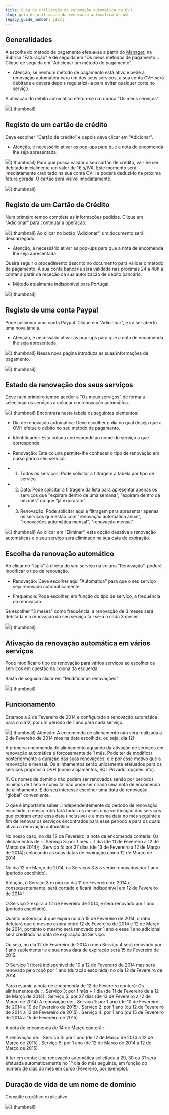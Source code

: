 ```yaml
---
title: Guia de utilização da renovação automática da OVH
slug: guia_de_utilizacao_da_renovacao_automatica_da_ovh
legacy_guide_number: g1271
---
```



## Generalidades
A escolha do método de pagamento efetua-se a partir do [Manager](https://www.ovh.com/manager/web/), na Rubrica "Faturação" e de seguida em "Os meus métodos de pagamento... Clique de seguida em "Adicionar um método de pagamento".


- Atenção, se nenhum método de pagamento está ativo e pede a renovação automática para um dos seus serviços, a sua conta OVH será debitada e deverá depois regularizá-la para evitar qualquer corte no serviço.


A ativação do débito automático efetua-se na rubrica "Os meus serviços".

![](images/3734.png){.thumbnail}


## Registo de um cartão de crédito
Deve escolher "Cartão de crédito" e depois deve clicar em "Adicionar".


- Atenção, é necessário ativar as pop-ups para que a nota de encomenda lhe seja apresentada.



![](images/3735.png){.thumbnail}
Para que possa validar o seu cartão de crédito, vai-lhe ser debitado inicialmente um valor de 1€ s/IVA.
Este momento será imediatamente creditado na sua conta OVH e poderá deduzi-lo na próxima fatura gerada.
O cartão será visível imediatamente.

![](images/3736.png){.thumbnail}


## Registo de um Cartão de Crédito
Num primeiro tempo complete as informações pedidas. Clique em "Adicionar" para continuar a operação.

![](images/3738.png){.thumbnail}
Ao clicar no botão "Adicionar", um documento será descarregado.


- Atenção, é necessário ativar as pop-ups para que a nota de encomenda lhe seja apresentada.


Queira seguir o procedimento descrito no documento para validar o método de pagamento. A sua conta bancária será validada nas próximas 24 a 48h a contar a partir da receção da sua autorização de débito bancário.


- Método atualmente indisponível para Portugal.



![](images/1077.png){.thumbnail}


## Registo de uma conta Paypal
Pode adicionar uma conta Paypal. Clique em "Adicionar", e irá ser aberto uma nova janela.


- Atenção, é necessário ativar as pop-ups para que a nota de encomenda lhe seja apresentada.



![](images/3738.png){.thumbnail}
Nessa nova página introduza as suas informações de pagamento.

![](images/3739.png){.thumbnail}


## Estado da renovação dos seus serviços
Deve num primeiro tempo aceder a "Os meus serviços" de forma a selecionar os serviços a colocar em renovação automática.

![](images/3740.png){.thumbnail}
Encontrará nesta tabela os seguintes elementos:


- Dia de renovação automática: Deve escolher o dia no qual deseja que a OVH efetue o débito no seu método de pagamento.

- Identificador: Esta coluna corresponde ao nome do serviço a que corresponde.

- Renovação: Esta coluna permite-lhe conhecer o tipo de renovação em curso para o seu serviço.

- 1. Todos os serviços: Pode solicitar a filtragem a tabela por tipo de serviço.

- 2. Data: Pode solicitar a filtragem da lista para apresentar apenas os serviços que "expiram dentro de uma semana", "expiram dentro de um mês" ou que "já expiraram".

- 3. Renovação: Pode solicitar aqui a filtragem para apresentar apenas os serviços que estão com "renovação automática anual", "renovações automática mensal", "renovação mensal".



![](images/3741.png){.thumbnail}
Ao clicar em "Eliminar", esta opção desativa a renovação automáticas e o seu serviço será eliminado na sua data de expiração.


## Escolha da renovação automático
Ao clicar no "lápis" à direita do seu serviço na coluna "Renovação", poderá modificar o tipo de renovação.


- Renovação: Deve escolher aqui "Automática" para que o seu serviço seja renovado automaticamente.

- Frequência: Pode escolher, em função do tipo de serviço, a frequência da renovação.

Se escolher "3 meses" como frequência, a renovação de 3 meses será debitada e a renovação do seu serviço far-se-á a cada 3 meses.


![](images/3742.png){.thumbnail}


## Ativação da renovação automática em vários serviços
Pode modificar o tipo de renovação para vários serviços ao escolher os serviços em questão na coluna da esquerda.

Basta de seguida clicar em "Modificar as renovações"

![](images/3743.png){.thumbnail}


## Funcionamento
Estamos a 2 de Fevereiro de 2014 e configurado a renovação automática para o dia12, por um período de 1 ano para cada serviço.

![](images/1564.png){.thumbnail}
Atenção: A encomenda de alinhamento não será realizada a 2 de Fevereiro de 2014 mas na data escolhida, ou seja, dia 12!

A primeira encomenda de alinhamento aquando da ativação de serviços em renovação automática é forçosamente de 1 mês. Pode ter de modificar posteriormente  a duração das suas renovações, e é por esse motivo que a renovação é mensal.
Os alinhamentos serão unicamente efetuados para os serviços próprios à OVH (como alojamentos, SQL Privado, opções..etc).

/!\ Os nomes de domínio não podem ser renovados senão por períodos mínimos de 1 ano e como tal não pode ser criada uma nota de encomenda de alinhamento. É do seu interesse escolher uma data de renovação "global" conveniente.

O que é importante saber :
Independentemente do período de renovação escolhido, o nosso robô fará todos os meses uma verificação dos serviços que expiram entre essa data (inclusive) e a mesma data no mês seguinte a fim de renovar os serviços encontrados para esse período e para os quais ativou a renovação automática.

No nosso caso, no dia 12 de Fevereiro, a nota de encomenda conteria:
Os alinhamentos de : 
. Serviço 3: por 1 mês + 1 dia (de 11 de Fevereiro a 12 de Março de 2014);
. Serviço 5: por 27 dias (de 13 de Fevereiro a 12 de Março de 2014);
colocando as suas datas de expiração como 12 de Março de 2014.

No dia 12 de Março de 2014, os Serviços 3 & 5 serão renovados por 1 ano (período escolhido).

Atenção, o Serviço 3 expira no dia 11 de Fevereiro de 2014 e, consequentemente, será cortado e ficará indisponível em 12 de Fevereiro de 2014 !

O Serviço 2 expira a 12 de Fevereiro de 2014, e será renovado por 1 ano (período escolhido).

Quanto aoServiço 4 que expira no dia 15 de Fevereiro de 2014, o robô detetará que o mesmo expira entre 12 de Fevereiro de 2014 e 12 de Março de 2014, portanto o mesmo será renovado por 1 ano e esse 1 ano adicional será creditado na data de expiração do Serviço.

Ou seja, no dia 12 de Fevereiro de 2014 o meu Serviço 4 será renovado por 1 ano suplementar e a sua nova data de expiração será 15 de Fevereiro de 2015.

O Serviço 1 ficará indisponível de 10 a 12 de Fevereiro de 2014 mas será renovado pelo robô por 1 ano (duração escolhida) no dia 12 de Fevereiro de 2014.

Para resumir, a nota de encomenda de 12 de Fevereiro conterá:
Os alinhamentos de :
. Serviço 3: por 1 mês + 1 dia (de 11 de Fevereiro de a 12 de Março de 2014)
. Serviço 5: por 27 dias (de 13 de Fevereiro a 12 de Março  de 2014)
A renovação de:
. Serviço 1: por 1 ano (de 10 de Fevereiro de  2014 a 10 de Fevereiro de 2015)
. Serviço 2: por 1 ano (du 12 de Fevereiro de 2014 a 12 de Fevereiro de 2015)
. Serviço 4: por 1 ano (du 15 de Fevereiro de 2014 a 15 de Fevereiro de 2015)

A nota de encomenda de 14 de Março conterá :

A renovação de:
. Serviço 3: por 1 ano (de 12 de Março de 2014 a 12 de Março de 2015)
. Serviço 5: por 1 ano (de 12 de Março de 2014 a 12 de Março de 2015)

A ter em conta: Una renovação automática solicitada a 29, 30 ou 31 será efetuada automaticamente no 1º dia do mês seguinte, em função do número de dias do mês em curso (Fevereiro, por exemplo).


## Duração de vida de um nome de domínio
Consulte o gráfico explicativo.

![](images/2554.png){.thumbnail}

